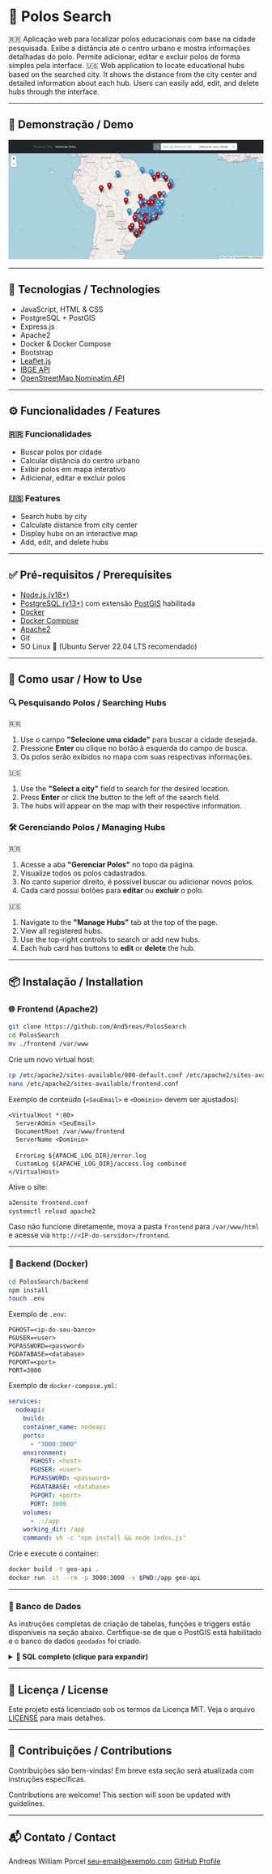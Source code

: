 # 📌 Polos Search

🇷🇷 Aplicação web para localizar polos educacionais com base na cidade pesquisada. Exibe a distância até o centro urbano e mostra informações detalhadas do polo. Permite adicionar, editar e excluir polos de forma simples pela interface.
🇺🇸 Web application to locate educational hubs based on the searched city. It shows the distance from the city center and detailed information about each hub. Users can easily add, edit, and delete hubs through the interface.

---

## 📸 Demonstração / Demo

![Screenshot Main Page](./frontend/src/imgs/demo/screenshot.png)

---

## 🚀 Tecnologias / Technologies

* JavaScript, HTML & CSS
* PostgreSQL + PostGIS
* Express.js
* Apache2
* Docker & Docker Compose
* Bootstrap
* [Leaflet.js](https://leafletjs.com/)
* [IBGE API](https://servicodados.ibge.gov.br/api/docs/)
* [OpenStreetMap Nominatim API](https://nominatim.org/release-docs/latest/api/Overview/)

---

## ⚙️ Funcionalidades / Features

### 🇷🇷 Funcionalidades

* Buscar polos por cidade
* Calcular distância do centro urbano
* Exibir polos em mapa interativo
* Adicionar, editar e excluir polos

### 🇺🇸 Features

* Search hubs by city
* Calculate distance from city center
* Display hubs on an interactive map
* Add, edit, and delete hubs

---

## ✅ Pré-requisitos / Prerequisites

* [Node.js (v18+)](https://nodejs.org/)
* [PostgreSQL (v13+)](https://www.postgresql.org/) com extensão [PostGIS](https://postgis.net/) habilitada
* [Docker](https://www.docker.com/)
* [Docker Compose](https://docs.docker.com/compose/)
* [Apache2](https://httpd.apache.org/)
* Git
* SO Linux 🐧 (Ubuntu Server 22.04 LTS recomendado)

---

## 📁 Como usar / How to Use

### 🔍 Pesquisando Polos / Searching Hubs

🇷🇷

1. Use o campo **"Selecione uma cidade"** para buscar a cidade desejada.
2. Pressione **Enter** ou clique no botão à esquerda do campo de busca.
3. Os polos serão exibidos no mapa com suas respectivas informações.

🇺🇸

1. Use the **"Select a city"** field to search for the desired location.
2. Press **Enter** or click the button to the left of the search field.
3. The hubs will appear on the map with their respective information.

### 🛠️ Gerenciando Polos / Managing Hubs

🇷🇷

1. Acesse a aba **"Gerenciar Polos"** no topo da página.
2. Visualize todos os polos cadastrados.
3. No canto superior direito, é possível buscar ou adicionar novos polos.
4. Cada card possui botões para **editar** ou **excluir** o polo.

🇺🇸

1. Navigate to the **"Manage Hubs"** tab at the top of the page.
2. View all registered hubs.
3. Use the top-right controls to search or add new hubs.
4. Each hub card has buttons to **edit** or **delete** the hub.

---

## 📦 Instalação / Installation

### 🌐 Frontend (Apache2)

```bash
git clone https://github.com/And5reas/PolosSearch
cd PolosSearch
mv ./frontend /var/www
```

Crie um novo virtual host:

```bash
cp /etc/apache2/sites-available/000-default.conf /etc/apache2/sites-available/frontend.conf
nano /etc/apache2/sites-available/frontend.conf
```

Exemplo de conteúdo (`<SeuEmail>` e `<Domínio>` devem ser ajustados):

```apacheconf
<VirtualHost *:80>
  ServerAdmin <SeuEmail>
  DocumentRoot /var/www/frontend
  ServerName <Domínio>

  ErrorLog ${APACHE_LOG_DIR}/error.log
  CustomLog ${APACHE_LOG_DIR}/access.log combined
</VirtualHost>
```

Ative o site:

```bash
a2ensite frontend.conf
systemctl reload apache2
```

Caso não funcione diretamente, mova a pasta `frontend` para `/var/www/html` e acesse via `http://<IP-do-servidor>/frontend`.

---

### 🧹 Backend (Docker)

```bash
cd PolosSearch/backend
npm install
touch .env
```

Exemplo de `.env`:

```dotenv
PGHOST=<ip-do-seu-banco>
PGUSER=<user>
PGPASSWORD=<password>
PGDATABASE=<database>
PGPORT=<port>
PORT=3000
```

Exemplo de `docker-compose.yml`:

```yaml
services:
  nodeapi:
    build: .
    container_name: nodeapi
    ports:
      - "3000:3000"
    environment:
      PGHOST: <host>
      PGUSER: <user>
      PGPASSWORD: <password>
      PGDATABASE: <database>
      PGPORT: <port>
      PORT: 3000
    volumes:
      - .:/app
    working_dir: /app
    command: sh -c "npm install && node index.js"
```

Crie e execute o container:

```bash
docker build -t geo-api .
docker run -it --rm -p 3000:3000 -v $PWD:/app geo-api
```

---

### 📃 Banco de Dados

As instruções completas de criação de tabelas, funções e triggers estão disponíveis na seção abaixo. Certifique-se de que o PostGIS está habilitado e o banco de dados `geodados` foi criado.

<details>
  <summary><strong>📄 SQL completo (clique para expandir)</strong></summary>

```sql
CREATE DATABASE geodados;

CREATE TABLE enderecos (
    id SERIAL PRIMARY KEY,
    nome TEXT NOT NULL,
    status CHAR(1) NOT NULL,
    mantenedor TEXT,
    endereco TEXT,
    cep VARCHAR(20),
    cidade TEXT,
    estado CHAR(2),
    qt_alunos INT,
    razao_social TEXT,
    latitude DOUBLE PRECISION NOT NULL,
    longitude DOUBLE PRECISION NOT NULL,
    geom GEOGRAPHY(Point, 4326) -- Usa tipo geográfico para suportar distâncias em metros
);

CREATE TABLE enderecos_deletados (
    id SERIAL PRIMARY KEY,
    nome TEXT NOT NULL,
    status CHAR(1) NOT NULL,
    mantenedor TEXT,
    endereco TEXT,
    cep VARCHAR(20),
    cidade TEXT,
    estado CHAR(2),
    qt_alunos INT,
    razao_social TEXT,
    latitude DOUBLE PRECISION NOT NULL,
    longitude DOUBLE PRECISION NOT NULL,
    geom GEOGRAPHY(Point, 4326), -- Usa tipo geográfico para suportar distâncias em metros
    deletado_em TIMESTAMP DEFAULT CURRENT_TIMESTAMP
);

CREATE OR REPLACE FUNCTION enderecos_proximos_geojson(
    lon DOUBLE PRECISION,
    lat DOUBLE PRECISION,
    raio_metros DOUBLE PRECISION DEFAULT 50000
)
RETURNS TEXT
AS $$
BEGIN
  RETURN (
    SELECT jsonb_build_object(
      'type', 'FeatureCollection',
      'features', jsonb_agg(
        jsonb_build_object(
          'type', 'Feature',
          'geometry', ST_AsGeoJSON(geom)::jsonb,
          'properties', jsonb_build_object(
            'id', id,
            'nome', nome,
            'status', status,
            'mantenedor', mantenedor,
            'endereco', endereco,
            'cep', cep,
            'cidade', cidade,
            'estado', estado,
            'qt_alunos', qt_alunos,
            'latitude', latitude,
            'longitude', longitude,
            'distancia', ROUND(
              ST_Distance(geom, ST_SetSRID(ST_MakePoint(lon, lat), 4326)::geography)
            )
          )
        )
      )
    )::text
    FROM enderecos
    WHERE ST_DWithin(
      geom,
      ST_SetSRID(ST_MakePoint(lon, lat), 4326)::geography,
      raio_metros
    )
  );
END;
$$ LANGUAGE plpgsql;

CREATE OR REPLACE FUNCTION enderecos_geojson()
RETURNS TEXT
AS $$
BEGIN
  RETURN (
    SELECT jsonb_build_object(
      'type', 'FeatureCollection',
      'features', jsonb_agg(
        jsonb_build_object(
          'type', 'Feature',
          'geometry', ST_AsGeoJSON(geom)::jsonb,
          'properties', jsonb_build_object(
            'id', id,
            'nome', nome,
            'status', status,
            'mantenedor', mantenedor,
            'endereco', endereco,
            'cep', cep,
            'cidade', cidade,
            'estado', estado,
            'qt_alunos', qt_alunos,
            'latitude', latitude,
            'longitude', longitude
          )
        )
      )
    )::text
    FROM enderecos
  );
END;
$$ LANGUAGE plpgsql;

CREATE OR REPLACE FUNCTION enderecos_proximos_polo(
  id_polo INT,
  raio_metros DOUBLE PRECISION DEFAULT 50000
)
RETURNS TEXT
AS $$
DECLARE
  geom_polo GEOGRAPHY;
BEGIN
  -- Obtém a geometria do polo informado
  SELECT geom::geography INTO geom_polo
  FROM enderecos
  WHERE id = id_polo
  LIMIT 1;

  IF geom_polo IS NULL THEN
      RAISE EXCEPTION 'Polo com ID "%" não encontrado.', id_polo;
  END IF;

  -- Retorna os endereços próximos em formato GeoJSON
  RETURN (
    SELECT jsonb_build_object(
    'type', 'FeatureCollection',
    'features', jsonb_agg(
        jsonb_build_object(
          'type', 'Feature',
          'geometry', ST_AsGeoJSON(e.geom)::jsonb,
          'properties', jsonb_build_object(
            'id', e.id,
            'nome', e.nome,
            'status', e.status,
            'mantenedor', e.mantenedor,
            'endereco', e.endereco,
            'cep', e.cep,
            'cidade', e.cidade,
            'estado', e.estado,
            'qt_alunos', e.qt_alunos,
            'latitude', e.latitude,
            'longitude', e.longitude,
            'distancia', ROUND(ST_Distance(e.geom::geography, geom_polo))
          )
        )
      )
    )::text
    FROM enderecos e
    WHERE ST_DWithin(e.geom::geography, geom_polo, raio_metros)
  );
END;
$$ LANGUAGE plpgsql;

CREATE OR REPLACE FUNCTION backup_before_delete_polo()
RETURNS TRIGGER AS $$
BEGIN
    -- Insere os dados deletados na tabela de backup
    INSERT INTO enderecos_deletados (nome, status, mantenedor, endereco , cep, cidade, estado, qt_alunos, razao_social, latitude , longitude, geom)
    VALUES (OLD.nome, OLD.status, OLD.mantenedor, OLD.endereco, OLD.cep, OLD.cidade, OLD.estado, OLD.qt_alunos, OLD.razao_social, OLD.latitude, OLD.longitude, OLD.geom);

    RETURN OLD;
END;
$$ LANGUAGE plpgsql;

CREATE OR REPLACE FUNCTION adicionar_endereco(
    end_nome TEXT,
    end_status CHAR(1),
    end_mantenedor TEXT,
    end_endereco TEXT,
    end_cep VARCHAR(20),
    end_cidade TEXT,
    end_estado CHAR(2),
    end_qt_alunos INT,
    end_razao_social TEXT,
    end_latitude DOUBLE PRECISION,
    end_longitude DOUBLE PRECISION
)
RETURNS TEXT AS $$
DECLARE
  linhas_afetadas INT;
BEGIN
  INSERT INTO enderecos (nome, status, mantenedor, endereco , cep, cidade, estado, qt_alunos, razao_social, latitude , longitude, geom)
  VALUES
  (end_nome, end_status, end_mantenedor, end_endereco, end_cep, end_cidade, end_estado, end_qt_alunos, end_razao_social, end_latitude, end_longitude, ST_SetSRID(ST_MakePoint(end_longitude, end_latitude), 4326)::geography);

  GET DIAGNOSTICS linhas_afetadas = ROW_COUNT;

  IF linhas_afetadas > 0 THEN
    RETURN 'Registro adicionado com sucesso.';
  ELSE
    RETURN 'Não foi possível adicionar o registro.';
  END IF;
END;
$$ LANGUAGE plpgsql;

CREATE OR REPLACE FUNCTION deletar_endereco(polo_id INT)
RETURNS TEXT AS $$
DECLARE
  linhas_afetadas INT;
BEGIN
  DELETE FROM enderecos WHERE id = polo_id;

  GET DIAGNOSTICS linhas_afetadas = ROW_COUNT;

  IF linhas_afetadas > 0 THEN
    RETURN 'Registro deletado com sucesso.';
  ELSE
    RETURN 'Registro não encontrado.';
  END IF;
END;
$$ LANGUAGE plpgsql;

CREATE OR REPLACE FUNCTION update_endereco(
    end_id INT,
    end_nome TEXT,
    end_status CHAR(1),
    end_mantenedor TEXT,
    end_endereco TEXT,
    end_cep VARCHAR(20),
    end_cidade TEXT,
    end_estado CHAR(2),
    end_qt_alunos INT,
    end_razao_social TEXT,
    end_latitude DOUBLE PRECISION,
    end_longitude DOUBLE PRECISION
)
RETURNS VOID AS $$
BEGIN
  UPDATE enderecos
  SET
    nome = end_nome,
    status = end_status,
    mantenedor = end_mantenedor,
    endereco = end_endereco,
    cep = end_cep,
    cidade = end_cidade,
    estado = end_estado,
    qt_alunos = end_qt_alunos,
    razao_social = end_razao_social,
    latitude = end_latitude,
    longitude = end_longitude,
    geom = ST_SetSRID(ST_MakePoint(end_longitude, end_latitude), 4326)::geography
  WHERE id = end_id;
END
$$ LANGUAGE plpgsql;

CREATE OR REPLACE TRIGGER trigger_backup_before_delete_polo
BEFORE DELETE ON enderecos
FOR EACH ROW
EXECUTE FUNCTION backup_before_delete_polo();`
```
</details>

---

## 📝 Licença / License

Este projeto está licenciado sob os termos da Licença MIT. Veja o arquivo [LICENSE](./LICENSE) para mais detalhes.

---

## 🤝 Contribuições / Contributions

Contribuições são bem-vindas! Em breve esta seção será atualizada com instruções específicas.

Contributions are welcome! This section will soon be updated with guidelines.

---

## 📬 Contato / Contact

Andreas William Porcel <a href="mailto:seu-email@exemplo.com">[seu-email@exemplo.com](mailto:seu-email@exemplo.com)</a>
[GitHub Profile](https://github.com/And5reas)
